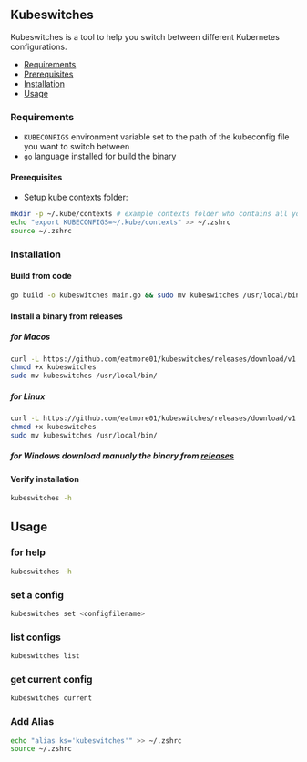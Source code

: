 ## Kubeswitches

Kubeswitches is a tool to help you switch between different Kubernetes configurations.

- [Requirements](#requirements)
- [Prerequisites](#prerequisites)
- [Installation](#installation)
- [Usage](#usage)

### Requirements

- `KUBECONFIGS` environment variable set to the path of the kubeconfig file you want to switch between
- `go` language installed for build the binary

####  Prerequisites

- Setup kube contexts folder:

```bash
mkdir -p ~/.kube/contexts # example contexts folder who contains all your kube contexts 
echo "export KUBECONFIGS=~/.kube/contexts" >> ~/.zshrc
source ~/.zshrc
```
### Installation

#### Build from code
```bash
go build -o kubeswitches main.go && sudo mv kubeswitches /usr/local/bin/
```

#### Install a binary from releases

##### for Macos
```bash
curl -L https://github.com/eatmore01/kubeswitches/releases/download/v1.0.0/kubeswitches_darwin_amd64 -o kubeswitches
chmod +x kubeswitches
sudo mv kubeswitches /usr/local/bin/
```

##### for Linux
```bash
curl -L https://github.com/eatmore01/kubeswitches/releases/download/v1.0.0/kubeswitches_linux_amd64 -o kubeswitches
chmod +x kubeswitches
sudo mv kubeswitches /usr/local/bin/
```
##### for Windows download manualy the binary from [releases](https://github.com/eatmore01/kubeswitches/releases)


#### Verify installation

```bash
kubeswitches -h
```

## Usage

### for help
```bash
kubeswitches -h
```

### set a config
```bash
kubeswitches set <configfilename>
```

### list configs
```bash
kubeswitches list
```

### get current config
```bash
kubeswitches current
```
### Add Alias

```bash
echo "alias ks='kubeswitches'" >> ~/.zshrc
source ~/.zshrc
```

